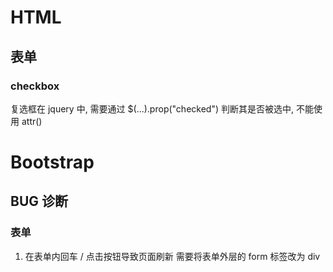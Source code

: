 # HTML
## 表单
### checkbox
复选框在 jquery 中, 需要通过 $(...).prop("checked") 判断其是否被选中, 不能使用 attr()  

# Bootstrap
## BUG 诊断
### 表单
1. 在表单内回车 / 点击按钮导致页面刷新
需要将表单外层的 form 标签改为 div
